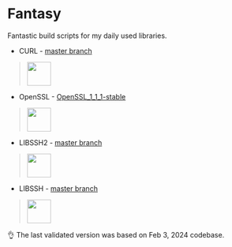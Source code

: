 # Fantasy
Fantastic build scripts for my daily used libraries.

- CURL - [master branch](https://github.com/curl/curl)

> <img src="https://avatars.githubusercontent.com/u/16928085?s=200&v=4" height="48">

- OpenSSL - [OpenSSL_1_1_1-stable](https://github.com/openssl/openssl/tree/OpenSSL_1_1_1-stable)

> <img src="https://avatars.githubusercontent.com/u/3279138?s=200&v=4" height="48">

- LIBSSH2 - [master branch](https://github.com/libssh2/libssh2)

> <img src="https://libssh2.org/logo1-623.png" height="48">

- LIBSSH - [master branch](https://gitlab.com/libssh/libssh-mirror)

> <img src="https://www.libssh.org/wp-content/uploads/2015/01/libssh1.png" height="48">

👌 The last validated version was based on Feb 3, 2024 codebase.
